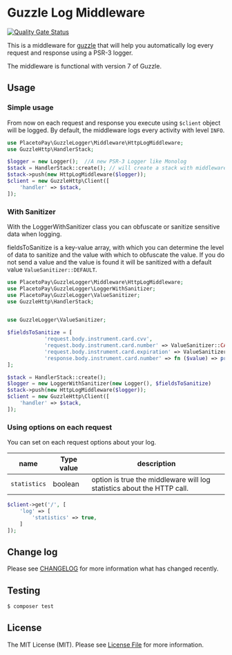 # Guzzle Log Middleware
[![Quality Gate Status](https://sonarcloud.io/api/project_badges/measure?project=placetopay_guzzle-logger&metric=alert_status&token=4d003bbaf22d7058302b192bf09752fa4706d434)](https://sonarcloud.io/summary/new_code?id=placetopay_guzzle-logger)

This is a middleware for [guzzle](https://github.com/guzzle/guzzle) that will help you automatically log every request
and response using a PSR-3 logger.

The middleware is functional with version 7 of Guzzle.

## Usage

### Simple usage

From now on each request and response you execute using `$client` object will be logged.
By default, the middleware logs every activity with level `INFO`.

```php
use PlacetoPay\GuzzleLogger\Middleware\HttpLogMiddleware;
use GuzzleHttp\HandlerStack;

$logger = new Logger();  //A new PSR-3 Logger like Monolog
$stack = HandlerStack::create(); // will create a stack with middlewares of guzzle already pushed inside of it.
$stack->push(new HttpLogMiddleware($logger));
$client = new GuzzleHttp\Client([
    'handler' => $stack,
]);
```

### With Sanitizer

With the LoggerWithSanitizer class you can obfuscate or sanitize sensitive data when logging.

fieldsToSanitize is a key-value array, with which you can determine the level of data to sanitize and the value with which to obfuscate the value.
If you do not send a value and the value is found it will be sanitized with a default value `ValueSanitizer::DEFAULT`.


```php
use PlacetoPay\GuzzleLogger\Middleware\HttpLogMiddleware;
use PlacetoPay\GuzzleLogger\LoggerWithSanitizer;
use PlacetoPay\GuzzleLogger\ValueSanitizer;
use GuzzleHttp\HandlerStack;


use GuzzleLogger\ValueSanitizer;

$fieldsToSanitize = [
            'request.body.instrument.card.cvv',
            'request.body.instrument.card.number' => ValueSanitizer::CARD_NUMBER->value,
            'request.body.instrument.card.expiration' => ValueSanitizer::DEFAULT->value,
            'response.body.instrument.card.number' => fn ($value) => preg_replace('/(\d{6})(\d{3,9})(\d{4})/', '$1····$3', (string) $value)
];

$stack = HandlerStack::create();
$logger = new LoggerWithSanitizer(new Logger(), $fieldsToSanitize)
$stack->push(new HttpLogMiddleware($logger));
$client = new GuzzleHttp\Client([
    'handler' => $stack,
]);
```

### Using options on each request

You can set on each request options about your log.

| name         | Type value | description                                                            |
|--------------|------------|------------------------------------------------------------------------|
| `statistics` | boolean    | option is true the middleware will log statistics about the HTTP call. |


 ```php
 $client->get('/', [
     'log' => [
         'statistics' => true,
     ]
 ]);
 ```


## Change log

Please see [CHANGELOG](CHANGELOG.md) for more information what has changed recently.

## Testing

``` bash
$ composer test
```

## License

The MIT License (MIT). Please see [License File](LICENSE.md) for more information.
